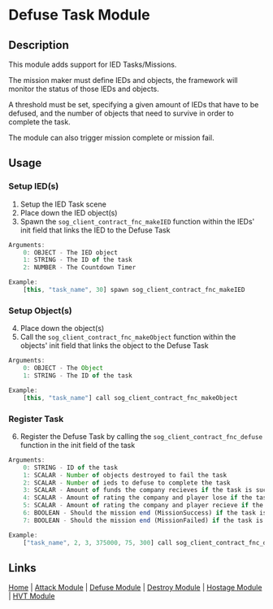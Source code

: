 # Defuse Task Module

## Description
This module adds support for IED Tasks/Missions.

The mission maker must define IEDs and objects, the framework will monitor the status of those IEDs and objects.

A threshold must be set, specifying a given amount of IEDs that have to be defused, and the number of objects that need to survive in order to complete the task.

The module can also trigger mission complete or mission fail.

## Usage
### Setup IED(s)
1. Setup the IED Task scene
2. Place down the IED object(s)
3. Spawn the `sog_client_contract_fnc_makeIED` function within the IEDs' init field that links the IED to the Defuse Task

```js
Arguments:
	0: OBJECT - The IED object
	1: STRING - The ID of the task
	2: NUMBER - The Countdown Timer

Example:
	[this, "task_name", 30] spawn sog_client_contract_fnc_makeIED
```

### Setup Object(s)
4. Place down the object(s)
5. Call the `sog_client_contract_fnc_makeObject` function within the objects' init field that links the object to the Defuse Task

```js
Arguments:
	0: OBJECT - The Object
	1: STRING - The ID of the task

Example:
	[this, "task_name"] call sog_client_contract_fnc_makeObject
```

### Register Task
6. Register the Defuse Task by calling the `sog_client_contract_fnc_defuse` function in the init field of the task

```js
Arguments:
	0: STRING - ID of the task
	1: SCALAR - Number of objects destroyed to fail the task
	2: SCALAR - Number of ieds to defuse to complete the task
	3: SCALAR - Amount of funds the company recieves if the task is successful
	4: SCALAR - Amount of rating the company and player lose if the task is failed
	5: SCALAR - Amount of rating the company and player recieve if the task is successful
	6: BOOLEAN - Should the mission end (MissionSuccess) if the task is successful (Optional, default: false)
	7: BOOLEAN - Should the mission end (MissionFailed) if the task is failed (Optional, default: false)

Example:
	["task_name", 2, 3, 375000, 75, 300] call sog_client_contract_fnc_defuse
```

## Links
[Home](framework/index) |
[Attack Module](framework/attack) |
[Defuse Module](framework/defuse) |
[Destroy Module](framework/destroy) |
[Hostage Module](framework/hostage) |
[HVT Module](framework/hvt)